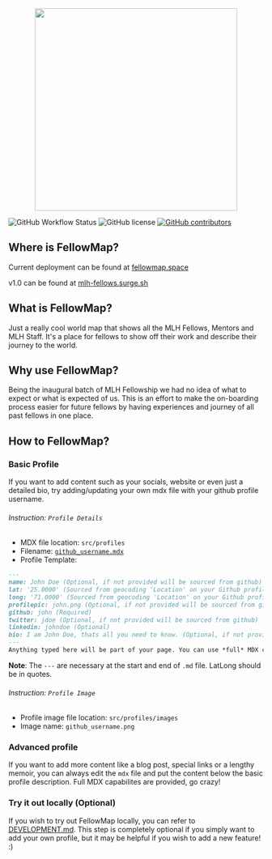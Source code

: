 <center>
<img src="https://imgur.com/7aGHaWN.png" width="400"/>
</center>

![GitHub Workflow Status](https://img.shields.io/github/workflow/status/korusuke/MLH-Fellow-Map/Gatsby%20Publish) ![GitHub license](https://img.shields.io/github/license/Korusuke/MLH-Fellow-Map) [![GitHub contributors](https://img.shields.io/github/contributors/Korusuke/MLH-Fellow-Map)](https://GitHub.com/Korusuke/MLH-Fellow-Map/graphs/contributors/)


## Where is FellowMap?

Current deployment can be found at [fellowmap.space](https://fellowmap.space)

v1.0 can be found at [mlh-fellows.surge.sh](https://mlh-fellows.surge.sh/)

## What is FellowMap?

Just a really cool world map that shows all the MLH Fellows, Mentors and MLH Staff. It's a place for fellows to show off their work and describe their journey to the world.

## Why use FellowMap?

Being the inaugural batch of MLH Fellowship we had no idea of what to expect or what is expected of us. This is an effort to make the on-boarding process easier for future fellows by having experiences and journey of all past fellows in one place. 

## How to FellowMap?

### Basic Profile
If you want to add content such as your socials, website or even just a detailed bio, try adding/updating your own mdx file with your github profile username. 
###### Instruction: `Profile Details`
- MDX file location: `src/profiles` 
- Filename: [`github_username.mdx`](https://github.com/Korusuke/MLH-Fellow-map/new/master/src/profiles/)
- Profile Template: 
```markdown
---
name: John Doe (Optional, if not provided will be sourced from github)
lat: '25.0000' (Sourced from geocoding 'Location' on your Github profile. If this is not accurate, set it here)
long: '71.0000' (Sourced from geocoding 'Location' on your Github profile. If this is not accurate, set it here)
profilepic: john.png (Optional, if not provided will be sourced from github)
github: john (Required)
twitter: jdoe (Optional, if not provided will be sourced from github)
linkedin: johndoe (Optional)
bio: I am John Doe, thats all you need to know. (Optional, if not provided will be sourced from github)
---
Anything typed here will be part of your page. You can use *full* MDX capabilities!
```
**Note**: The `---` are necessary at the start and end of `.md` file. LatLong should be in quotes.

###### Instruction: `Profile Image`
- Profile image file location: `src/profiles/images` 
- Image name: `github_username.png`


### Advanced profile

If you want to add more content like a blog post, special links or a lengthy memoir, you can always edit the `mdx` file and put the content below the basic profile description.
Full MDX capabilites are provided, go crazy!


### Try it out locally (Optional)
If you wish to try out FellowMap locally, you can refer to [DEVELOPMENT.md](https://github.com/Korusuke/MLH-Fellow-Map/blob/master/DEVELOPMENT.md). This step is completely optional if you simply want to add your own profile, but it may be helpful if you wish to add a new feature! :)